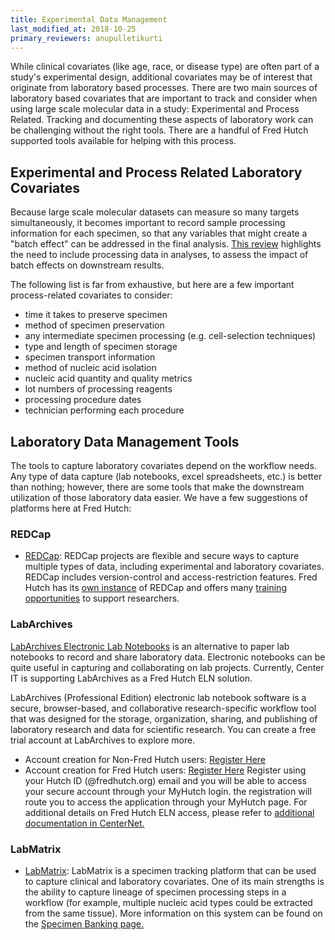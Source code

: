 ```yaml
---
title: Experimental Data Management
last_modified_at: 2018-10-25
primary_reviewers: anupulletikurti
---
```


While clinical covariates (like age, race, or disease type) are often part of a study's experimental design, additional covariates may be of interest that originate from laboratory based processes.  There are two main sources of laboratory based covariates that are important to track and consider when using large scale molecular data in a study:  Experimental and Process Related.  Tracking and documenting these aspects of laboratory work can be challenging without the right tools. There are a handful of Fred Hutch supported tools available for helping with this process.  

## Experimental and Process Related Laboratory Covariates
Because large scale molecular datasets can measure so many targets simultaneously, it becomes important to record sample processing information for each specimen, so that any variables that might create a "batch effect" can be addressed in the final analysis.  [This review](https://www.nature.com/articles/nrg2825) highlights the need to include processing data in analyses, to assess the impact of batch effects on downstream results.

The following list is far from exhaustive, but here are a few important process-related covariates to consider:
  - time it takes to preserve specimen
  - method of specimen preservation
  - any intermediate specimen processing (e.g. cell-selection techniques)
  - type and length of specimen storage
  - specimen transport information
  - method of nucleic acid isolation
  - nucleic acid quantity and quality metrics
  - lot numbers of processing reagents
  - processing procedure dates
  - technician performing each procedure


## Laboratory Data Management Tools

The tools to capture laboratory covariates depend on the workflow needs.  Any type of data capture (lab notebooks, excel spreadsheets, etc.) is better than nothing; however, there are some tools that make the downstream utilization of those laboratory data easier. We have a few suggestions of platforms here at Fred Hutch:

### REDCap
  - [REDCap](https://projectredcap.org): REDCap projects are flexible and secure ways to capture multiple types of data, including experimental and laboratory covariates. REDCap includes version-control and access-restriction features. Fred Hutch has its [own instance](http://research.fhcrc.org/cds/en/redcap.html) of REDCap and offers many [training opportunities](http://research.fhcrc.org/cds/en/redcap-training.html) to support researchers.


### LabArchives
[LabArchives Electronic Lab Notebooks](https://centernet.fredhutch.org/cn/u/center-it/projects/eln-project.html) is an alternative to paper lab notebooks to record and share laboratory data.  Electronic notebooks can be quite useful in capturing and collaborating on lab projects. Currently, Center IT is supporting LabArchives as a Fred Hutch ELN solution.

LabArchives (Professional Edition) electronic lab notebook software is a secure, browser-based, and collaborative research-specific workflow tool that was designed for the storage, organization, sharing, and publishing of laboratory research and data for scientific research. You can create a free trial account at LabArchives to explore more.

- Account creation for Non-Fred Hutch users: [Register Here](https://mynotebook.labarchives.com/sitesignup?stay=here)
- Account creation for Fred Hutch users: [Register Here](https://mynotebook.labarchives.com/sitesignup?stay=here) Register using your Hutch ID (@fredhutch.org) email and you will be able to access your secure account through your MyHutch login. the registration will route you to access the application through your MyHutch page. For additional details on Fred Hutch ELN access, please refer to [additional documentation in CenterNet.](https://centernet.fredhutch.org/cn/u/center-it/projects/eln-project.html)


### LabMatrix
  - [LabMatrix](http://www.biofortis.com/labmatrix): LabMatrix is a specimen tracking platform that can be used to capture clinical and laboratory covariates. One of its main strengths is the ability to capture lineage of specimen processing steps in a workflow (for example, multiple nucleic acid types could be extracted from the same tissue). More information on this system can be found on the [Specimen Banking page.](/generation/clsp_specimenBanking)

